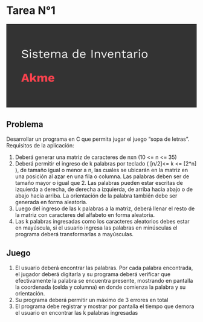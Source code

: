 # Tarea N°1

<div align="center" id="Sopa de Letras">
</div>

<p align="center">
  <a href="" target="_blank" rel="noreferrer"><img src="https://github.com/Not-Minimal/Algoritmos/blob/main/Segundo%20Semestre/4)%20Tareas/Tarea%202/Portada.png" alt="my banner"></a>
</p>

## Problema

Desarrollar un programa en C que permita jugar el juego “sopa de letras”. Requisitos de la 
aplicación: 
1. Deberá generar una matriz de caracteres de nxn (10 <= n <= 35)  
2. Deberá permitir el ingreso de k palabras por teclado ( [n/2]<= k <= [2*n] ), de tamaño 
igual o menor a n, las cuales se ubicarán en la matriz en una posición al azar en una fila o 
columna. Las palabras deben ser de tamaño mayor o igual que 2. Las palabras pueden 
estar escritas de izquierda a derecha, de derecha a izquierda, de arriba hacia abajo o de 
abajo hacia arriba. La orientación de la palabra también debe ser generada en forma 
aleatoria.  
3. Luego del ingreso de las k palabras a la matriz, deberá llenar el resto de la matriz con 
caracteres del alfabeto en forma aleatoria. 
4. Las k palabras ingresadas como los caracteres aleatorios debes estar en mayúscula, si el 
usuario ingresa las palabras en minúsculas el programa deberá transformarlas a 
mayúsculas. 

## Juego

1. El usuario deberá encontrar las palabras. Por cada palabra encontrada, el jugador deberá digitarla y su programa deberá verificar que efectivamente la palabra se encuentra presente, mostrando en pantalla la coordenada (celda y columna) en donde comienza la palabra y su orientación. 
2. Su programa deberá permitir un máximo de 3 errores en total 
3. El programa debe registrar y mostrar por pantalla el tiempo que demora el usuario en encontrar las k palabras ingresadas
 